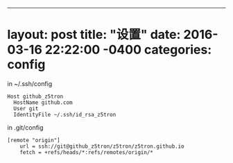 ---
layout: post
title: "设置"
date: 2016-03-16 22:22:00 -0400
categories: config
==========

in ~/.ssh/config

    Host github_z5tron
      HostName github.com
      User git
      IdentityFile ~/.ssh/id_rsa_z5tron

in .git/config

    [remote "origin"]
        url = ssh://git@github_z5tron/z5tron/z5tron.github.io
        fetch = +refs/heads/*:refs/remotes/origin/*



